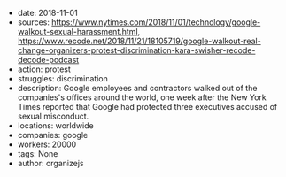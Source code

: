 - date: 2018-11-01
- sources: https://www.nytimes.com/2018/11/01/technology/google-walkout-sexual-harassment.html, https://www.recode.net/2018/11/21/18105719/google-walkout-real-change-organizers-protest-discrimination-kara-swisher-recode-decode-podcast
- action: protest
- struggles: discrimination
- description: Google employees and contractors walked out of the companies's offices around the world, one week after the New York Times reported that Google had protected three executives accused of sexual misconduct.
- locations: worldwide
- companies: google
- workers: 20000
- tags: None
- author: organizejs
